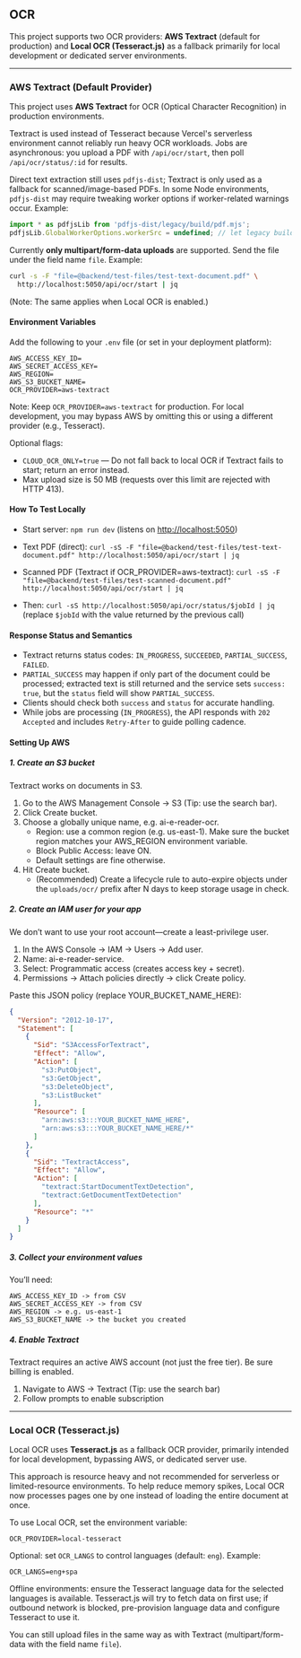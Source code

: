 ## OCR

This project supports two OCR providers: **AWS Textract** (default for production) and **Local OCR (Tesseract.js)** as a fallback primarily for local development or dedicated server environments.

---

### AWS Textract (Default Provider)

This project uses **AWS Textract** for OCR (Optical Character Recognition) in production environments.

Textract is used instead of Tesseract because Vercel's serverless environment cannot reliably run heavy OCR workloads. Jobs are asynchronous: you upload a PDF with `/api/ocr/start`, then poll `/api/ocr/status/:id` for results.

Direct text extraction still uses `pdfjs-dist`; Textract is only used as a fallback for scanned/image-based PDFs. In some Node environments, `pdfjs-dist` may require tweaking worker options if worker-related warnings occur. Example:

```js
import * as pdfjsLib from 'pdfjs-dist/legacy/build/pdf.mjs';
pdfjsLib.GlobalWorkerOptions.workerSrc = undefined; // let legacy build manage the worker in Node
```

Currently **only multipart/form-data uploads** are supported. Send the file under the field name `file`. Example:

```bash
curl -s -F "file=@backend/test-files/test-text-document.pdf" \
  http://localhost:5050/api/ocr/start | jq
```

(Note: The same applies when Local OCR is enabled.)

#### Environment Variables

Add the following to your `.env` file (or set in your deployment platform):

```env
AWS_ACCESS_KEY_ID=
AWS_SECRET_ACCESS_KEY=
AWS_REGION=
AWS_S3_BUCKET_NAME=
OCR_PROVIDER=aws-textract
```

Note: Keep `OCR_PROVIDER=aws-textract` for production. For local development, you may bypass AWS by omitting this or using a different provider (e.g., Tesseract).

Optional flags:
- `CLOUD_OCR_ONLY=true` — Do not fall back to local OCR if Textract fails to start; return an error instead.
- Max upload size is 50 MB (requests over this limit are rejected with HTTP 413).

#### How To Test Locally

- Start server: `npm run dev` (listens on <http://localhost:5050>)

- Text PDF (direct): `curl -sS -F "file=@backend/test-files/test-text-document.pdf" http://localhost:5050/api/ocr/start | jq`

- Scanned PDF (Textract if OCR_PROVIDER=aws-textract): `curl -sS -F "file=@backend/test-files/test-scanned-document.pdf" http://localhost:5050/api/ocr/start | jq`
- Then: `curl -sS http://localhost:5050/api/ocr/status/$jobId | jq` (replace `$jobId` with the value returned by the previous call)

#### Response Status and Semantics

- Textract returns status codes: `IN_PROGRESS`, `SUCCEEDED`, `PARTIAL_SUCCESS`, `FAILED`.
- `PARTIAL_SUCCESS` may happen if only part of the document could be processed; extracted text is still returned and the service sets `success: true`, but the `status` field will show `PARTIAL_SUCCESS`.
- Clients should check both `success` and `status` for accurate handling.
- While jobs are processing (`IN_PROGRESS`), the API responds with `202 Accepted` and includes `Retry-After` to guide polling cadence.

#### Setting Up AWS

##### 1. Create an S3 bucket

Textract works on documents in S3.

1.  Go to the AWS Management Console -> S3 (Tip: use the search bar).
2.  Click Create bucket.
3.  Choose a globally unique name, e.g. ai-e-reader-ocr.
    - Region: use a common region (e.g. us-east-1). Make sure the bucket region matches your AWS_REGION environment variable.
    - Block Public Access: leave ON.
    - Default settings are fine otherwise.
4.  Hit Create bucket.
    - (Recommended) Create a lifecycle rule to auto-expire objects under the `uploads/ocr/` prefix after N days to keep storage usage in check.


##### 2. Create an IAM user for your app

We don’t want to use your root account—create a least-privilege user.

1.  In the AWS Console -> IAM -> Users -> Add user.
2.  Name: ai-e-reader-service.
3.  Select: Programmatic access (creates access key + secret).
4.  Permissions -> Attach policies directly -> click Create policy.

Paste this JSON policy (replace YOUR_BUCKET_NAME_HERE):

```json
{
  "Version": "2012-10-17",
  "Statement": [
    {
      "Sid": "S3AccessForTextract",
      "Effect": "Allow",
      "Action": [
        "s3:PutObject",
        "s3:GetObject",
        "s3:DeleteObject",
        "s3:ListBucket"
      ],
      "Resource": [
        "arn:aws:s3:::YOUR_BUCKET_NAME_HERE",
        "arn:aws:s3:::YOUR_BUCKET_NAME_HERE/*"
      ]
    },
    {
      "Sid": "TextractAccess",
      "Effect": "Allow",
      "Action": [
        "textract:StartDocumentTextDetection",
        "textract:GetDocumentTextDetection"
      ],
      "Resource": "*"
    }
  ]
}
```

##### 3. Collect your environment values

You’ll need:

```env
AWS_ACCESS_KEY_ID -> from CSV
AWS_SECRET_ACCESS_KEY -> from CSV
AWS_REGION -> e.g. us-east-1
AWS_S3_BUCKET_NAME -> the bucket you created
```

##### 4. Enable Textract

Textract requires an active AWS account (not just the free tier). Be sure billing is enabled.

1.  Navigate to AWS -> Textract (Tip: use the search bar)
2.  Follow prompts to enable subscription

---

### Local OCR (Tesseract.js)

Local OCR uses **Tesseract.js** as a fallback OCR provider, primarily intended for local development, bypassing AWS, or dedicated server use.

This approach is resource heavy and not recommended for serverless or limited-resource environments. To help reduce memory spikes, Local OCR now processes pages one by one instead of loading the entire document at once.

To use Local OCR, set the environment variable:

```env
OCR_PROVIDER=local-tesseract
```

Optional: set `OCR_LANGS` to control languages (default: `eng`). Example:

```env
OCR_LANGS=eng+spa
```

Offline environments: ensure the Tesseract language data for the selected languages is available. Tesseract.js will try to fetch data on first use; if outbound network is blocked, pre-provision language data and configure Tesseract to use it.

You can still upload files in the same way as with Textract (multipart/form-data with the field name `file`).